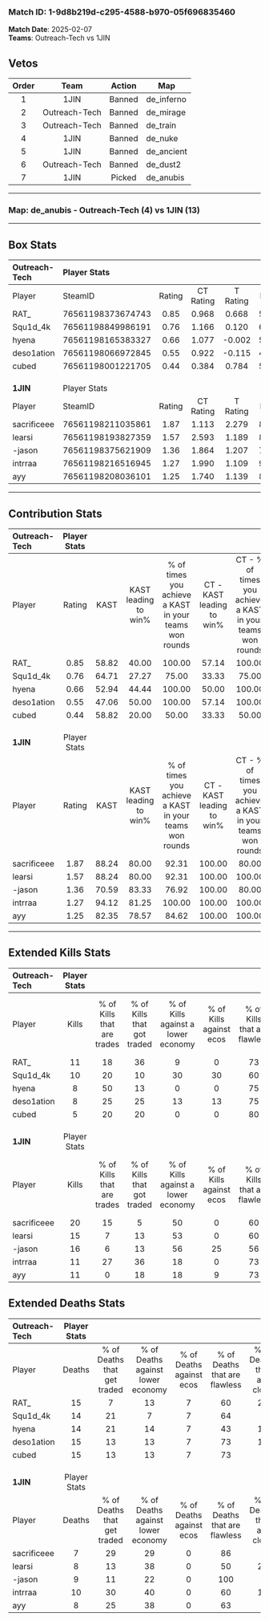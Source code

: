 ### Match ID: 1-9d8b219d-c295-4588-b970-05f696835460  
**Match Date**: 2025-02-07  
**Teams**: Outreach-Tech vs 1JIN  

## Vetos  

| Order | Team | Action | Map |
| :---: | :--: | :----: | --- |
| 1 | 1JIN | Banned | de_inferno |
| 2 | Outreach-Tech | Banned | de_mirage |
| 3 | Outreach-Tech | Banned | de_train |
| 4 | 1JIN | Banned | de_nuke |
| 5 | 1JIN | Banned | de_ancient |
| 6 | Outreach-Tech | Banned | de_dust2 |
| 7 | 1JIN | Picked | de_anubis |

---  

### **Map**: de_anubis - Outreach-Tech (4) vs 1JIN (13)  
---  

## Box Stats  

| **Outreach-Tech** | Player Stats      |        |           |          |       |       |       |         |        |      |     |
| :- | :- | :-: | :-: | :-: | :-: | :-: | :-: | :-: | :-: | :-: | :-: |
| Player            | SteamID           | Rating | CT Rating | T Rating | KAST  |  ADR  | Kills | Assists | Deaths | K/D  | HS% |
| RAT_              | 76561198373674743 |  0.85  |   0.968   |  0.668   | 58.82 | 79.8  |  11   |    2    |   15   | 0.73 | 81  |
| Squ1d_4k          | 76561198849986191 |  0.76  |   1.166   |  0.120   | 64.71 | 44.5  |  10   |    3    |   14   | 0.71 | 40  |
| hyena             | 76561198165383327 |  0.66  |   1.077   |  -0.002  | 52.94 | 70.5  |   8   |    4    |   14   | 0.57 | 37  |
| deso1ation        | 76561198066972845 |  0.55  |   0.922   |  -0.115  | 47.06 | 57.4  |   8   |    5    |   15   | 0.53 | 50  |
| cubed             | 76561198001221705 |  0.44  |   0.384   |  0.784   | 58.82 | 45.8  |   5   |    3    |   15   | 0.33 | 80  |
|                   |                   |        |           |          |       |       |       |         |        |      |     |
|                   |                   |        |           |          |       |       |       |         |        |      |     |
|                   |                   |        |           |          |       |       |       |         |        |      |     |
| **1JIN**          | Player Stats      |        |           |          |       |       |       |         |        |      |     |
| Player            | SteamID           | Rating | CT Rating | T Rating | KAST  |  ADR  | Kills | Assists | Deaths | K/D  | HS% |
| sacrificeee       | 76561198211035861 |  1.87  |   1.113   |  2.279   | 88.24 | 109.1 |  20   |    3    |   7    | 2.86 | 55  |
| learsi            | 76561198193827359 |  1.57  |   2.593   |  1.189   | 88.24 | 98.9  |  15   |    6    |   8    | 1.88 | 60  |
| -jason            | 76561198375621909 |  1.36  |   1.864   |  1.207   | 70.59 | 75.5  |  16   |    2    |   9    | 1.78 | 43  |
| intrraa           | 76561198216516945 |  1.27  |   1.990   |  1.109   | 94.12 | 78.2  |  11   |    5    |   10   | 1.10 | 54  |
| ayy               | 76561198208036101 |  1.25  |   1.740   |  1.139   | 82.35 | 78.9  |  11   |    5    |   8    | 1.38 | 72  |
---  

## Contribution Stats  

| **Outreach-Tech** | Player Stats |       |                      |                                                        |                           |                                                             |                          |                                                            |
| :- | :-: | :-: | :-: | :-: | :-: | :-: | :-: | :-: |
| Player            |    Rating    | KAST  | KAST leading to win% | % of times you achieve a KAST in your teams won rounds | CT - KAST leading to win% | CT - % of times you achieve a KAST in your teams won rounds | T - KAST leading to win% | T - % of times you achieve a KAST in your teams won rounds |
| RAT_              |     0.85     | 58.82 |        40.00         |                         100.00                         |           57.14           |                           100.00                            |           0.00           |                            0.00                            |
| Squ1d_4k          |     0.76     | 64.71 |        27.27         |                         75.00                          |           33.33           |                            75.00                            |           0.00           |                            0.00                            |
| hyena             |     0.66     | 52.94 |        44.44         |                         100.00                         |           50.00           |                           100.00                            |           0.00           |                            0.00                            |
| deso1ation        |     0.55     | 47.06 |        50.00         |                         100.00                         |           57.14           |                           100.00                            |           0.00           |                            0.00                            |
| cubed             |     0.44     | 58.82 |        20.00         |                         50.00                          |           33.33           |                            50.00                            |           0.00           |                            0.00                            |
|                   |              |       |                      |                                                        |                           |                                                             |                          |                                                            |
|                   |              |       |                      |                                                        |                           |                                                             |                          |                                                            |
|                   |              |       |                      |                                                        |                           |                                                             |                          |                                                            |
| **1JIN**          | Player Stats |       |                      |                                                        |                           |                                                             |                          |                                                            |
| Player            |    Rating    | KAST  | KAST leading to win% | % of times you achieve a KAST in your teams won rounds | CT - KAST leading to win% | CT - % of times you achieve a KAST in your teams won rounds | T - KAST leading to win% | T - % of times you achieve a KAST in your teams won rounds |
| sacrificeee       |     1.87     | 88.24 |        80.00         |                         92.31                          |          100.00           |                            80.00                            |          72.73           |                           100.00                           |
| learsi            |     1.57     | 88.24 |        80.00         |                         92.31                          |          100.00           |                           100.00                            |          70.00           |                           87.50                            |
| -jason            |     1.36     | 70.59 |        83.33         |                         76.92                          |          100.00           |                            80.00                            |          75.00           |                           75.00                            |
| intrraa           |     1.27     | 94.12 |        81.25         |                         100.00                         |          100.00           |                           100.00                            |          72.73           |                           100.00                           |
| ayy               |     1.25     | 82.35 |        78.57         |                         84.62                          |          100.00           |                           100.00                            |          66.67           |                           75.00                            |
---  

## Extended Kills Stats  

| **Outreach-Tech** | Player Stats |                            |                            |                                    |                         |                              |                                 |                                       |                    |           |
| :- | :-: | :-: | :-: | :-: | :-: | :-: | :-: | :-: | :-: | :-: |
| Player            |    Kills     | % of Kills that are trades | % of Kills that got traded | % of Kills against a lower economy | % of Kills against ecos | % of Kills that are flawless | % of Kills that are close duels | % of Kills that are assisted by flash | Pistol Round Kills | AWP Kills |
| RAT_              |      11      |             18             |             36             |                 9                  |            0            |              73              |                9                |                  18                   |         2          |     4     |
| Squ1d_4k          |      10      |             20             |             10             |                 30                 |           30            |              60              |                0                |                   0                   |         0          |     0     |
| hyena             |      8       |             50             |             13             |                 0                  |            0            |              75              |                0                |                   0                   |         0          |     3     |
| deso1ation        |      8       |             25             |             25             |                 13                 |           13            |              75              |               13                |                   0                   |         0          |     0     |
| cubed             |      5       |             20             |             20             |                 0                  |            0            |              80              |               20                |                   0                   |         0          |     0     |
|                   |              |                            |                            |                                    |                         |                              |                                 |                                       |                    |           |
|                   |              |                            |                            |                                    |                         |                              |                                 |                                       |                    |           |
|                   |              |                            |                            |                                    |                         |                              |                                 |                                       |                    |           |
| **1JIN**          | Player Stats |                            |                            |                                    |                         |                              |                                 |                                       |                    |           |
| Player            |    Kills     | % of Kills that are trades | % of Kills that got traded | % of Kills against a lower economy | % of Kills against ecos | % of Kills that are flawless | % of Kills that are close duels | % of Kills that are assisted by flash | Pistol Round Kills | AWP Kills |
| sacrificeee       |      20      |             15             |             5              |                 50                 |            0            |              60              |                5                |                   5                   |         0          |     0     |
| learsi            |      15      |             7              |             13             |                 53                 |            0            |              60              |                7                |                   7                   |         0          |     0     |
| -jason            |      16      |             6              |             13             |                 56                 |           25            |              56              |               13                |                   0                   |         0          |     0     |
| intrraa           |      11      |             27             |             36             |                 18                 |            0            |              73              |               18                |                  18                   |         1          |     2     |
| ayy               |      11      |             0              |             18             |                 18                 |            9            |              73              |               18                |                   0                   |         0          |     5     |
## Extended Deaths Stats  

| **Outreach-Tech** | Player Stats |                             |                                   |                          |                               |                            |                           |               |
| :- | :-: | :-: | :-: | :-: | :-: | :-: | :-: | :-: |
| Player            |    Deaths    | % of Deaths that get traded | % of Deaths against lower economy | % of Deaths against ecos | % of Deaths that are flawless | % of Deaths that are close | % of Deaths while blinded | Deaths to AWP |
| RAT_              |      15      |              7              |                13                 |            7             |              60               |             20             |             0             |       1       |
| Squ1d_4k          |      14      |             21              |                 7                 |            7             |              64               |             0              |             7             |       0       |
| hyena             |      14      |             21              |                14                 |            7             |              43               |             14             |             7             |       0       |
| deso1ation        |      15      |             13              |                13                 |            7             |              73               |             13             |             0             |       0       |
| cubed             |      15      |             13              |                13                 |            7             |              73               |             7              |            13             |       0       |
|                   |              |                             |                                   |                          |                               |                            |                           |               |
|                   |              |                             |                                   |                          |                               |                            |                           |               |
|                   |              |                             |                                   |                          |                               |                            |                           |               |
| **1JIN**          | Player Stats |                             |                                   |                          |                               |                            |                           |               |
| Player            |    Deaths    | % of Deaths that get traded | % of Deaths against lower economy | % of Deaths against ecos | % of Deaths that are flawless | % of Deaths that are close | % of Deaths while blinded | Deaths to AWP |
| sacrificeee       |      7       |             29              |                29                 |            0             |              86               |             0              |             0             |       1       |
| learsi            |      8       |             13              |                38                 |            0             |              50               |             25             |            13             |       0       |
| -jason            |      9       |             11              |                22                 |            0             |              100              |             0              |             0             |       1       |
| intrraa           |      10      |             30              |                40                 |            0             |              60               |             10             |             0             |       0       |
| ayy               |      8       |             25              |                38                 |            0             |              63               |             0              |            13             |       0       |
